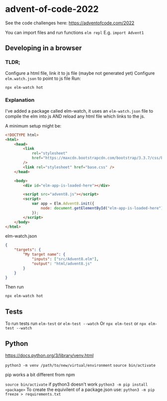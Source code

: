 # advent-of-code-2022

See the code challenges here: https://adventofcode.com/2022

You can import files and run functions `elm repl`
E.g. `import Advent1`

## Developing in a browser

### TLDR;

Configure a html file, link it to js file (maybe not generated yet)
Configure `elm.watch.json` to point to js file
Run:

```bash
npx elm-watch hot
```

### Explanation

I've added a package called elm-watch, it uses an `elm-watch.json` file to compile the elm into js AND reload any html file which links to the js.

A minimum setup might be:

```html
<!DOCTYPE html>
<html>
    <head>
        <link
            rel="stylesheet"
            href="https://maxcdn.bootstrapcdn.com/bootstrap/3.3.7/css/bootstrap.min.css"
        />
        <link rel="stylesheet" href="base.css" />
    </head>

    <body>
        <div id="elm-app-is-loaded-here"></div>

        <script src="advent8.js"></script>
        <script>
            var app = Elm.Advent8.init({
                node: document.getElementById("elm-app-is-loaded-here"),
            });
        </script>
    </body>
</html>
```

elm-watch.json

```json
{
    "targets": {
        "My target name": {
            "inputs": ["src/Advent8.elm"],
            "output": "html/advent8.js"
        }
    }
}
```

Then run

```bash
npx elm-watch hot
```

## Tests

To run tests run `elm-test` or `elm-test --watch`
Or `npx elm-test` or `npx elm-test --watch`

## Python

https://docs.python.org/3/library/venv.html

`python3 -m venv /path/to/new/virtual/environment`
`source bin/activate`

pip works a bit different from npm

`source bin/activate` if python3 doesn't work
`python3 -m pip install <package>`
To create the equivilent of a package.json use:
`python3 -m pip freeze > requirements.txt`
